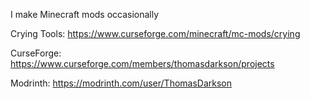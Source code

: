 I make Minecraft mods occasionally

Crying Tools: https://www.curseforge.com/minecraft/mc-mods/crying

CurseForge: https://www.curseforge.com/members/thomasdarkson/projects

Modrinth: https://modrinth.com/user/ThomasDarkson
